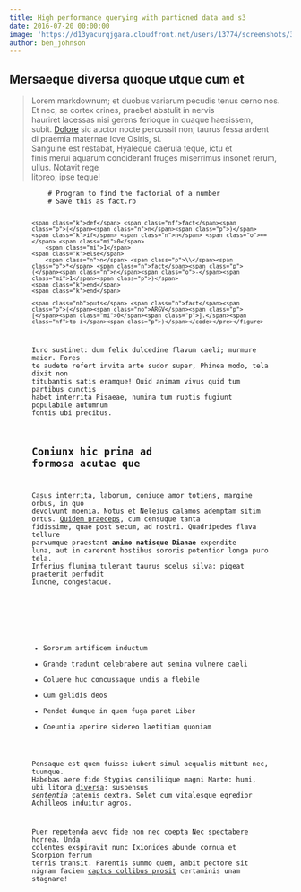 ```yaml
---
title: High performance querying with partioned data and s3
date: 2016-07-20 00:00:00
image: 'https://d13yacurqjgara.cloudfront.net/users/13774/screenshots/3003711/projects.png'
author: ben_johnson
---
```



## Mersaeque diversa quoque utque cum et

> Lorem markdownum; et duobus variarum pecudis tenus cerno nos.
> <br>Et nec, se cortex crines, praebet abstulit in nervis
> <br>hauriret lacessas nisi gerens ferioque in quaque haesissem,
> <br>subit. [Dolore](http://et-autem.net/stirpeille) sic auctor nocte percussit non; taurus fessa ardent
> <br>di praemia maternae Iove Osiris, si.
> <br>Sanguine est restabat, Hyaleque caerula teque, ictu et
> <br>finis merui aquarum conciderant fruges miserrimus insonet rerum, ullus. Notavit rege
> <br>litoreo; ipse teque!

<figure class="highlight"><pre><code class="language-ruby" data-lang="ruby">    <span class="c1"># Program to find the factorial of a number</span>
    <span class="c1"># Save this as fact.rb</span>

    <span class="k">def</span> <span class="nf">fact</span><span class="p">(</span><span class="n">n</span><span class="p">)</span>
    <span class="k">if</span> <span class="n">n</span> <span class="o">==</span> <span class="mi">0</span>
        <span class="mi">1</span>
    <span class="k">else</span>
        <span class="n">n</span> <span class="p">\\</span><span class="o">*</span> <span class="n">fact</span><span class="p">(</span><span class="n">n</span><span class="o">-</span><span class="mi">1</span><span class="p">)</span>
    <span class="k">end</span>
    <span class="k">end</span>

    <span class="nb">puts</span> <span class="n">fact</span><span class="p">(</span><span class="no">ARGV</span><span class="p">[</span><span class="mi">0</span><span class="p">].</span><span class="nf">to_i</span><span class="p">)</span></code></pre></figure>

Iuro sustinet: dum felix dulcedine flavum caeli; murmure maior. Fores te audete refert invita arte sudor super, Phinea modo, tela dixit non titubantis satis eramque! Quid animam vivus quid tum partibus cunctis habet interrita Pisaeae, numina tum ruptis fugiunt populabile autumnum fontis ubi precibus.

## Coniunx hic prima ad formosa acutae que

Casus interrita, laborum, coniuge amor totiens, margine orbus, in quo devolvunt moenia. Notus et Neleius calamos ademptam sitim ortus. [Quidem praeceps](http://vocoin.com/nos), cum censuque tanta fidissime, quae post secum, ad nostri. Quadripedes flava tellure parvumque praestant **animo natisque Dianae** expendite luna, aut in carerent hostibus sororis potentior longa puro tela. Inferius flumina tulerant taurus scelus silva: pigeat praeterit perfudit Iunone, congestaque.

&nbsp;

* Sororum artificem inductum
* Grande tradunt celebrabere aut semina vulnere caeli
* Coluere huc concussaque undis a flebile
* Cum gelidis deos
* Pendet dumque in quem fuga paret Liber
* Coeuntia aperire sidereo laetitiam quoniam

Pensaque est quem fuisse iubent simul aequalis mittunt nec, tuumque. Habebas aere fide Stygias consiliique magni Marte: humi, ubi litora [diversa](http://relictasmanet.io/est): suspensus *sententia* catenis dextra. Solet cum vitalesque egredior Achilleos induitur agros.

Puer repetenda aevo fide non nec coepta Nec spectabere horrea. Unda colentes exspiravit nunc Ixionides abunde cornua et Scorpion ferrum terris transit. Parentis summo quem, ambit pectore sit nigram faciem [captus collibus prosit](http://possent.com/) certaminis unam stagnare!
